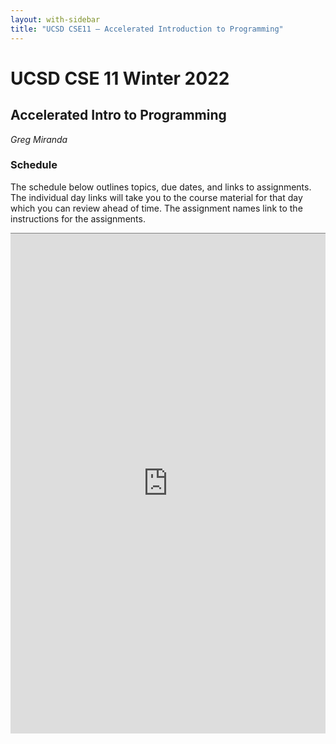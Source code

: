 ```yaml
---
layout: with-sidebar
title: "UCSD CSE11 – Accelerated Introduction to Programming"
---
```


# UCSD CSE 11 Winter 2022
## Accelerated Intro to Programming

_Greg Miranda_

<a id="b:disc"></a>
<h3>Schedule</h3>

The schedule below outlines topics, due dates, and links to assignments. The
individual day links will take you to the course material for that day which you
can review ahead of time. The assignment names link to the instructions for the
assignments.

<iframe style="border: none; border-top: 1px solid grey; border-spacing: 2px" src="https://docs.google.com/spreadsheets/d/e/2PACX-1vTFYXXW1A0Uafk-umZkkFn8B1DaVJA6i4sI3Ul3unAnVxhoV2pem_zcDGwpNx7zbgeyoyUa-SRbzNYQ/pubhtml?widget=true&amp;headers=false" width="100%" height="800px"></iframe>
